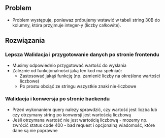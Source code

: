 ## Problem
* Problem występuje, poniewaz próbujemy wstawić w tabeli string 30B do kolumny, która przyjmuje integer-y (liczby całkowite).

## Rozwiązania

### Lepsza Walidacja i przygotowanie danych po stronie frontendu
* Musimy odpowiednio przygotować wartość do wysłania
* Zaleznie od funkcjonalności jaką ten kod ma spełniać:
  * Zastosować jakąś funkcję (np. zamienić liczby na określone wartości liczbowe)
  * Po prostu obciąć ze stringu wszystkie znaki nie-liczbowe

### Walidacja i konwersja po stronie backendu
* Przed wykonaniem query nalezy sprawdzić, czy wartość jest liczba lub czy otrzymany string po konwersji jest wartością liczbową
* Jeśli otrzymana wartość nie jest wartością liczbową - mozemy np. zwrócić status code 400 - bad request i opcjonalną wiadomość, które dane są nie poprawne